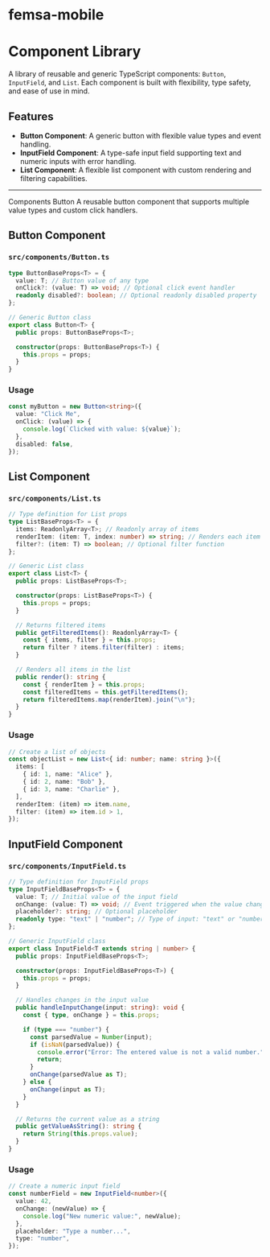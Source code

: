 # femsa-mobile

# Component Library

A library of reusable and generic TypeScript components: `Button`, `InputField`, and `List`. Each component is built with flexibility, type safety, and ease of use in mind.

## Features

- **Button Component**: A generic button with flexible value types and event handling.
- **InputField Component**: A type-safe input field supporting text and numeric inputs with error handling.
- **List Component**: A flexible list component with custom rendering and filtering capabilities.

---

Components
Button
A reusable button component that supports multiple value types and custom click handlers.

## Button Component

### `src/components/Button.ts`

```typescript
type ButtonBaseProps<T> = {
  value: T; // Button value of any type
  onClick?: (value: T) => void; // Optional click event handler
  readonly disabled?: boolean; // Optional readonly disabled property
};

// Generic Button class
export class Button<T> {
  public props: ButtonBaseProps<T>;

  constructor(props: ButtonBaseProps<T>) {
    this.props = props;
  }
}
```

### Usage

```typescript
const myButton = new Button<string>({
  value: "Click Me",
  onClick: (value) => {
    console.log(`Clicked with value: ${value}`);
  },
  disabled: false,
});
```

## List Component

### `src/components/List.ts`

```typescript
// Type definition for List props
type ListBaseProps<T> = {
  items: ReadonlyArray<T>; // Readonly array of items
  renderItem: (item: T, index: number) => string; // Renders each item as a string
  filter?: (item: T) => boolean; // Optional filter function
};

// Generic List class
export class List<T> {
  public props: ListBaseProps<T>;

  constructor(props: ListBaseProps<T>) {
    this.props = props;
  }

  // Returns filtered items
  public getFilteredItems(): ReadonlyArray<T> {
    const { items, filter } = this.props;
    return filter ? items.filter(filter) : items;
  }

  // Renders all items in the list
  public render(): string {
    const { renderItem } = this.props;
    const filteredItems = this.getFilteredItems();
    return filteredItems.map(renderItem).join("\n");
  }
}
```

### Usage

```typescript
// Create a list of objects
const objectList = new List<{ id: number; name: string }>({
  items: [
    { id: 1, name: "Alice" },
    { id: 2, name: "Bob" },
    { id: 3, name: "Charlie" },
  ],
  renderItem: (item) => item.name,
  filter: (item) => item.id > 1,
});
```

## InputField Component

### `src/components/InputField.ts`

```typescript
// Type definition for InputField props
type InputFieldBaseProps<T> = {
  value: T; // Initial value of the input field
  onChange: (value: T) => void; // Event triggered when the value changes
  placeholder?: string; // Optional placeholder
  readonly type: "text" | "number"; // Type of input: "text" or "number"
};

// Generic InputField class
export class InputField<T extends string | number> {
  public props: InputFieldBaseProps<T>;

  constructor(props: InputFieldBaseProps<T>) {
    this.props = props;
  }

  // Handles changes in the input value
  public handleInputChange(input: string): void {
    const { type, onChange } = this.props;

    if (type === "number") {
      const parsedValue = Number(input);
      if (isNaN(parsedValue)) {
        console.error("Error: The entered value is not a valid number.");
        return;
      }
      onChange(parsedValue as T);
    } else {
      onChange(input as T);
    }
  }

  // Returns the current value as a string
  public getValueAsString(): string {
    return String(this.props.value);
  }
}
```

### Usage

```typescript
// Create a numeric input field
const numberField = new InputField<number>({
  value: 42,
  onChange: (newValue) => {
    console.log("New numeric value:", newValue);
  },
  placeholder: "Type a number...",
  type: "number",
});
```
